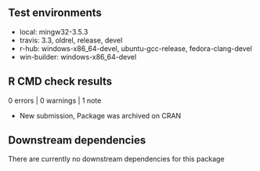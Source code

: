 ## Test environments

* local: mingw32-3.5.3
* travis: 3.3, oldrel, release, devel
* r-hub: windows-x86_64-devel, ubuntu-gcc-release, fedora-clang-devel
* win-builder: windows-x86_64-devel

## R CMD check results
0 errors | 0 warnings | 1 note

* New submission, Package was archived on CRAN

## Downstream dependencies
There are currently no downstream dependencies for this package
